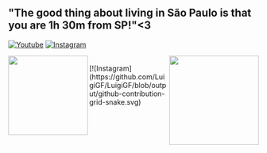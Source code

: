 ## "The good thing about living in São Paulo is that you are 1h 30m from SP!"<3
[![Youtube](https://img.shields.io/badge/YouTube-FF0000?style=for-the-badge&logo=youtube&logoColor=white)](https://www.youtube.com/channel/UCQzZTdgZUnTAbAib09uAT2A)
[![Instagram](https://img.shields.io/badge/Instagram-E4405F?style=for-the-badge&logo=instagram&logoColor=white)](https://instagram.com/_u_caio)
<br>  
  <div align="center">  
  <div >
  <img align="left" height="160em" src="https://github-readme-stats.vercel.app/api/top-langs/?username=Caio-Silveira&layout=compact&langs_count=16&theme=midnight-purple"/>
  <img  align="right" height="180em" src="https://github-readme-stats.vercel.app/api?username=Caio-Silveira&theme=midnight-purple&show_icons=true"/>
  </div>
  </div>
</br>
[![Instagram](https://github.com/LuigiGF/LuigiGF/blob/output/github-contribution-grid-snake.svg)
